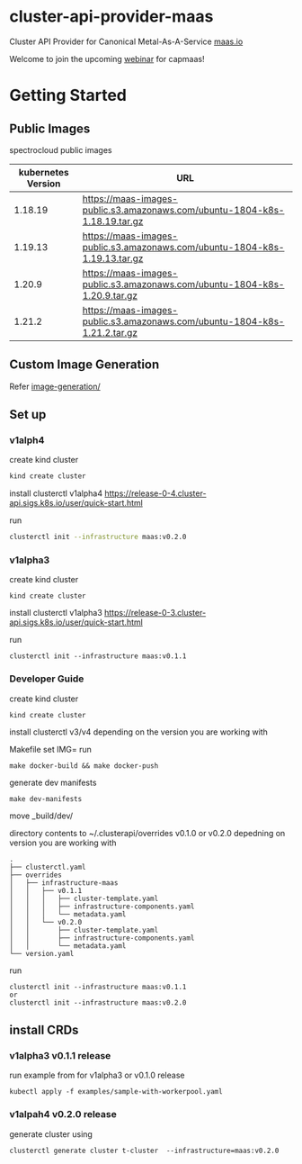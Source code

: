 # cluster-api-provider-maas
Cluster API Provider for Canonical Metal-As-A-Service [maas.io](https://maas.io/)

Welcome to join the upcoming [webinar](https://www.spectrocloud.com/webinars/managing-bare-metal-k8s-like-any-other-cluster/) for capmaas!


# Getting Started

## Public Images
spectrocloud public images

| kubernetes Version | URL                                                                        |
|--------------------|----------------------------------------------------------------------------|
| 1.18.19            | https://maas-images-public.s3.amazonaws.com/ubuntu-1804-k8s-1.18.19.tar.gz |
| 1.19.13            | https://maas-images-public.s3.amazonaws.com/ubuntu-1804-k8s-1.19.13.tar.gz |
| 1.20.9             | https://maas-images-public.s3.amazonaws.com/ubuntu-1804-k8s-1.20.9.tar.gz  |
| 1.21.2             | https://maas-images-public.s3.amazonaws.com/ubuntu-1804-k8s-1.21.2.tar.gz  |



## Custom Image Generation
Refer [image-generation/](image-generation/README.md)

## Set up

### v1alph4
create kind cluster

```bash
kind create cluster
```

install clusterctl v1alpha4
https://release-0-4.cluster-api.sigs.k8s.io/user/quick-start.html

run
```bash
clusterctl init --infrastructure maas:v0.2.0
```


### v1alpha3
    
create kind cluster
    
```shell
kind create cluster
```

install clusterctl v1alpha3
    https://release-0-3.cluster-api.sigs.k8s.io/user/quick-start.html

run
```shell
clusterctl init --infrastructure maas:v0.1.1
```


### Developer Guide
create kind cluster

```shell
kind create cluster
```

install clusterctl v3/v4 depending on the version you are working with

Makefile set IMG=<your docker repo>
run 
```shell
make docker-build && make docker-push
```
    
generate dev manifests
```shell
make dev-manifests
```

move 
    _build/dev/

directory contents to ~/.clusterapi/overrides v0.1.0 or v0.2.0 depedning on version you are working with

```text
.
├── clusterctl.yaml
├── overrides
│   ├── infrastructure-maas
│   │   ├── v0.1.1
│   │   │   ├── cluster-template.yaml
│   │   │   ├── infrastructure-components.yaml
│   │   │   └── metadata.yaml
│   │   └── v0.2.0
│   │       ├── cluster-template.yaml
│   │       ├── infrastructure-components.yaml
│   │       └── metadata.yaml
└── version.yaml

```


run
```shell
clusterctl init --infrastructure maas:v0.1.1
or 
clusterctl init --infrastructure maas:v0.2.0
```


## install CRDs 

### v1alpha3 v0.1.1 release
run example from for v1alpha3 or v0.1.0 release
```shell
kubectl apply -f examples/sample-with-workerpool.yaml
```

### v1alpah4 v0.2.0 release
generate cluster using
```shell
clusterctl generate cluster t-cluster  --infrastructure=maas:v0.2.0
```
